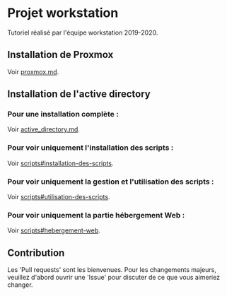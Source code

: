 # Projet workstation

Tutoriel réalisé par l'équipe workstation 2019-2020.

## Installation de Proxmox

Voir [proxmox.md](https://github.com/WarTey/workstation/blob/master/proxmox.md).

## Installation de l'active directory
### Pour une installation complète : 

Voir [active_directory.md](https://github.com/WarTey/workstation/blob/master/active_directory.md).

### Pour voir uniquement l'installation des scripts :
Voir [scripts#installation-des-scripts](https://github.com/WarTey/workstation/blob/master/active_directory.md#installation-des-scripts).

### Pour voir uniquement la gestion et l'utilisation des scripts :
Voir [scripts#utilisation-des-scripts](https://github.com/WarTey/workstation/blob/master/active_directory.md#utilisation-des-scripts).

### Pour voir uniquement la partie hébergement Web :
Voir [scripts#hebergement-web](https://github.com/WarTey/workstation/blob/master/active_directory.md#hebergement-web).


## Contribution

Les 'Pull requests' sont les bienvenues. Pour les changements majeurs, veuillez d'abord ouvrir une 'Issue' pour discuter de ce que vous aimeriez changer.